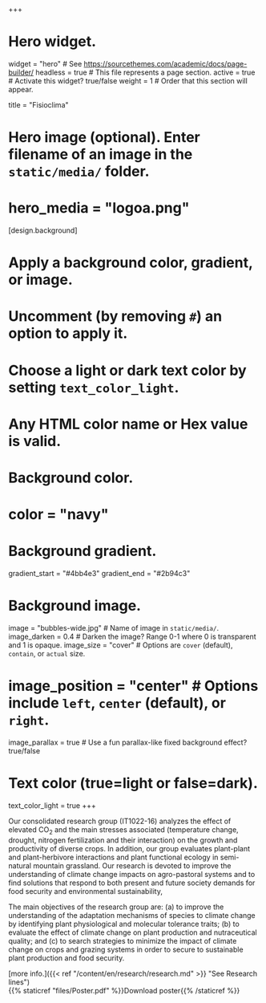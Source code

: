 +++
# Hero widget.
widget = "hero"  # See https://sourcethemes.com/academic/docs/page-builder/
headless = true  # This file represents a page section.
active = true  # Activate this widget? true/false
weight = 1  # Order that this section will appear.

title = "Fisioclima"

# Hero image (optional). Enter filename of an image in the `static/media/` folder.
# hero_media = "logoa.png"

[design.background]
  # Apply a background color, gradient, or image.
  #   Uncomment (by removing `#`) an option to apply it.
  #   Choose a light or dark text color by setting `text_color_light`.
  #   Any HTML color name or Hex value is valid.

  # Background color.
  # color = "navy"
  
  # Background gradient.
  gradient_start = "#4bb4e3"
  gradient_end = "#2b94c3"
  
  # Background image.
  image = "bubbles-wide.jpg"  # Name of image in `static/media/`.
  image_darken = 0.4  # Darken the image? Range 0-1 where 0 is transparent and 1 is opaque.
  image_size = "cover"  #  Options are `cover` (default), `contain`, or `actual` size.
  # image_position = "center"  # Options include `left`, `center` (default), or `right`.
  image_parallax = true  # Use a fun parallax-like fixed background effect? true/false
  
  # Text color (true=light or false=dark).
  text_color_light = true
+++

Our consolidated research group (IT1022-16) analyzes the effect of elevated CO<sub>2</sub> and the main stresses associated (temperature change, drought, nitrogen fertilization and their interaction) on the growth and productivity of diverse crops. In addition, our group evaluates plant-plant and plant-herbivore interactions and plant functional ecology in semi-natural mountain grassland. Our research is devoted to improve the understanding of climate change impacts on agro-pastoral systems and to find solutions that respond to both present and future society demands for food security and environmental sustainability, 

The main objectives of the research group are: (a) to improve the understanding of the adaptation
mechanisms of species to climate change by identifying plant physiological and molecular tolerance traits; (b) to evaluate the effect of climate change on plant production and nutraceutical quality; and (c) to search strategies to minimize the impact of climate change on crops and grazing systems in order to secure to sustainable plant production and food security.

[more info.]({{< ref "/content/en/research/research.md" >}} "See Research lines")   
{{% staticref "files/Poster.pdf" %}}Download poster{{% /staticref %}}

